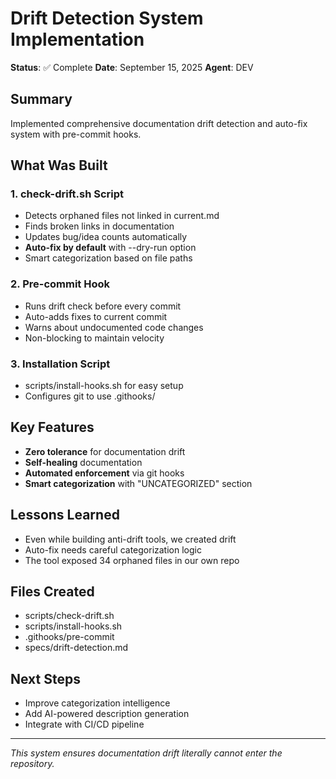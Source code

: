 # Drift Detection System Implementation

**Status**: ✅ Complete
**Date**: September 15, 2025
**Agent**: DEV

## Summary
Implemented comprehensive documentation drift detection and auto-fix system with pre-commit hooks.

## What Was Built

### 1. check-drift.sh Script
- Detects orphaned files not linked in current.md
- Finds broken links in documentation
- Updates bug/idea counts automatically
- **Auto-fix by default** with --dry-run option
- Smart categorization based on file paths

### 2. Pre-commit Hook
- Runs drift check before every commit
- Auto-adds fixes to current commit
- Warns about undocumented code changes
- Non-blocking to maintain velocity

### 3. Installation Script
- scripts/install-hooks.sh for easy setup
- Configures git to use .githooks/

## Key Features
- **Zero tolerance** for documentation drift
- **Self-healing** documentation
- **Automated enforcement** via git hooks
- **Smart categorization** with "UNCATEGORIZED" section

## Lessons Learned
- Even while building anti-drift tools, we created drift
- Auto-fix needs careful categorization logic
- The tool exposed 34 orphaned files in our own repo

## Files Created
- scripts/check-drift.sh
- scripts/install-hooks.sh
- .githooks/pre-commit
- specs/drift-detection.md

## Next Steps
- Improve categorization intelligence
- Add AI-powered description generation
- Integrate with CI/CD pipeline

---
*This system ensures documentation drift literally cannot enter the repository.*
